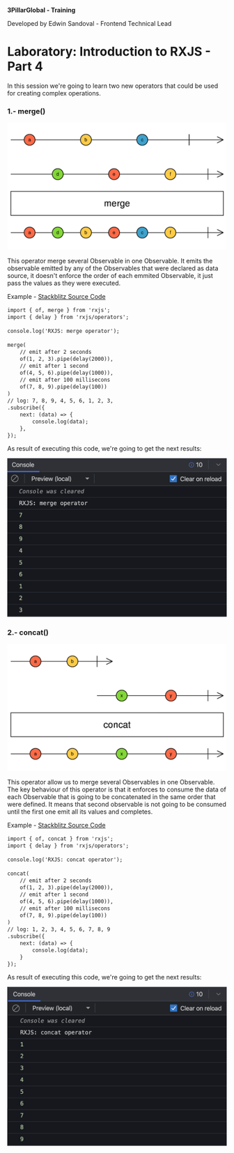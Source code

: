 **3PillarGlobal - Training**

Developed by Edwin Sandoval - Frontend Technical Lead
# Laboratory: Introduction to RXJS - Part 4

In this session we're going to learn two new operators that could be used for creating complex operations.

### 1.- merge()

![RXJS - merge() operator](images/merge.png)

This operator merge several Observable in one Observable. It emits the observable emitted by any of the Observables that were declared as data source, it doesn't enforce the order of each emmited Observable, it just pass the values as they were executed.

Example - [Stackblitz Source Code](https://stackblitz.com/edit/rxjs-gyvxsd?file=index.ts)

    import { of, merge } from 'rxjs';
    import { delay } from 'rxjs/operators';

    console.log('RXJS: merge operator');

    merge(
        // emit after 2 seconds
        of(1, 2, 3).pipe(delay(2000)),
        // emit after 1 second
        of(4, 5, 6).pipe(delay(1000)),
        // emit after 100 millisecons
        of(7, 8, 9).pipe(delay(100))
    )
    // log: 7, 8, 9, 4, 5, 6, 1, 2, 3, 
    .subscribe({
        next: (data) => {
            console.log(data);
        },
    });

As result of executing this code, we're going to get the next results:

![RXJS - results after merge() operation](images/results-after-merge.png)


### 2.- concat()

![RXJS - concat() operator](images/concat.png)

This operator allow us to merge several Observables in one Observable. The key behaviour of this operator is that it enforces to consume the data of each Observable that is going to be concatenated in the same order that were defined. It means that second observable is not going to be consumed until the first one emit all its values and completes.

Example - [Stackblitz Source Code](https://stackblitz.com/edit/typescript-99b1rv?file=index.ts)

    import { of, concat } from 'rxjs';
    import { delay } from 'rxjs/operators';

    console.log('RXJS: concat operator');

    concat(
        // emit after 2 seconds
        of(1, 2, 3).pipe(delay(2000)),
        // emit after 1 second
        of(4, 5, 6).pipe(delay(1000)),
        // emit after 100 millisecons
        of(7, 8, 9).pipe(delay(100))
    )
    // log: 1, 2, 3, 4, 5, 6, 7, 8, 9
    .subscribe({
        next: (data) => {
            console.log(data);
        }
    });

As result of executing this code, we're going to get the next results:

![RXJS - results after concat() operation](images/results-after-concat.png)